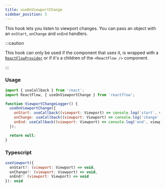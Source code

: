 ```yaml
---
title: useOnViewportChange
sidebar_position: 5
---
```


This hook lets you listen to viewport changes. You can pass an object with an `onStart`, `onChange` and `onEnd` handlers.

:::caution

This hook can only be used if the component that uses it, is wrapped with a [`ReactFlowProvider`](/docs/api/react-flow-provider/) or if it's a children of the `<ReactFlow />` component.

:::

### Usage

```js
import { useCallback } from 'react';
import ReactFlow, { useOnViewportChange } from 'reactflow';

function ViewportChangeLogger() {
  useOnViewportChange({
    onStart: useCallback((viewport: Viewport) => console.log('start', viewport), []),
    onChange: useCallback((viewport: Viewport) => console.log('change', viewport), []),
    onEnd: useCallback((viewport: Viewport) => console.log('end', viewport), []),
  });

  return null;
}
```

### Typescript

```js
useViewport({
  onStart?: (viewport: Viewport) => void,
  onChange?: (viewport: Viewport) => void,
  onEnd?: (viewport: Viewport) => void
}): void
```
